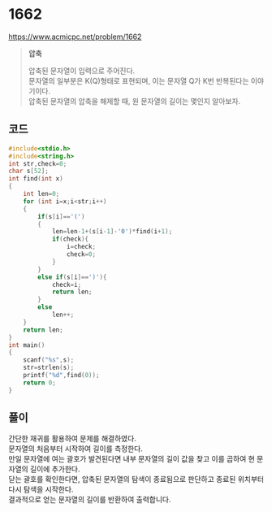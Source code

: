 # 1662
https://www.acmicpc.net/problem/1662
>**압축**
>
>압축된 문자열이 입력으로 주어진다.<br>
>문자열의 일부분은 K(Q)형태로 표현되며, 이는 문자열 Q가 K번 반복된다는 이야기이다.<br>
>압축된 문자열의 압축을 해제할 때, 원 문자열의 길이는 몇인지 알아보자.<br>
## 코드
```c
#include<stdio.h>
#include<string.h>
int str,check=0;
char s[52];
int find(int x)
{
    int len=0;
    for (int i=x;i<str;i++)
    {
        if(s[i]=='(')
        {
            len=len-1+(s[i-1]-'0')*find(i+1);
            if(check){
                i=check;
                check=0;
            }
        }
        else if(s[i]==')'){
            check=i;
            return len;
        }
        else
            len++;
    }
    return len;
}
int main()
{
    scanf("%s",s);
    str=strlen(s);
    printf("%d",find(0));
    return 0;
}
```
## 풀이
간단한 재귀를 활용하여 문제를 해결하였다.<br>
문자열의 처음부터 시작하여 길이를 측정한다.<br>
만일 문자열에 여는 괄호가 발견된다면 내부 문자열의 길이 값을 찾고 이를 곱하여 현 문자열의 길이에 추가한다.<br>
닫는 괄호를 확인한다면, 압축된 문자열의 탐색이 종료됨으로 판단하고 종료된 위치부터 다시 탐색을 시작한다.<br>
결과적으로 얻는 문자열의 길이를 반환하여 출력합니다.<br>